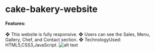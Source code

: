 # cake-bakery-website
#### Features:
 ❖ This website is fully responsive.
 ❖ Users can see the Sales, Menu, Gallery, Chef, and Contact section.
 ❖ TechnologyUsed: HTML5,CSS3,JavaScript.
 ![alt text](/screenshort.png)
